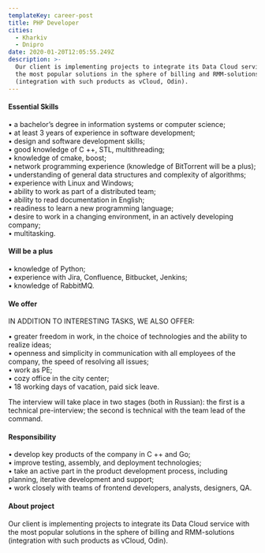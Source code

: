 ```yaml
---
templateKey: career-post
title: PHP Developer
cities:
  - Kharkiv
  - Dnipro
date: 2020-01-20T12:05:55.249Z
description: >-
  Our client is implementing projects to integrate its Data Cloud service with
  the most popular solutions in the sphere of billing and RMM-solutions
  (integration with such products as vCloud, Odin).
---
```

<!--StartFragment-->

#### Essential Skills

• a bachelor’s degree in information systems or computer science;\
• at least 3 years of experience in software development;\
• design and software development skills;\
• good knowledge of C ++, STL, multithreading;\
• knowledge of cmake, boost;\
• network programming experience (knowledge of BitTorrent will be a plus);\
• understanding of general data structures and complexity of algorithms;\
• experience with Linux and Windows;\
• ability to work as part of a distributed team;\
• ability to read documentation in English;\
• readiness to learn a new programming language;\
• desire to work in a changing environment, in an actively developing company;\
• multitasking.

#### Will be a plus

• knowledge of Python;\
• experience with Jira, Confluence, Bitbucket, Jenkins;\
• knowledge of RabbitMQ.

#### We offer

IN ADDITION TO INTERESTING TASKS, WE ALSO OFFER:

• greater freedom in work, in the choice of technologies and the ability to realize ideas;\
• openness and simplicity in communication with all employees of the company, the speed of resolving all issues;\
• work as PE;\
• cozy office in the city center;\
• 18 working days of vacation, paid sick leave.

The interview will take place in two stages (both in Russian): the first is a technical pre-interview; the second is technical with the team lead of the command.

#### Responsibility

• develop key products of the company in C ++ and Go;\
• improve testing, assembly, and deployment technologies;\
• take an active part in the product development process, including planning, iterative development and support;\
• work closely with teams of frontend developers, analysts, designers, QA.

#### About project

Our client is implementing projects to integrate its Data Cloud service with the most popular solutions in the sphere of billing and RMM-solutions (integration with such products as vCloud, Odin).

<!--EndFragment-->
